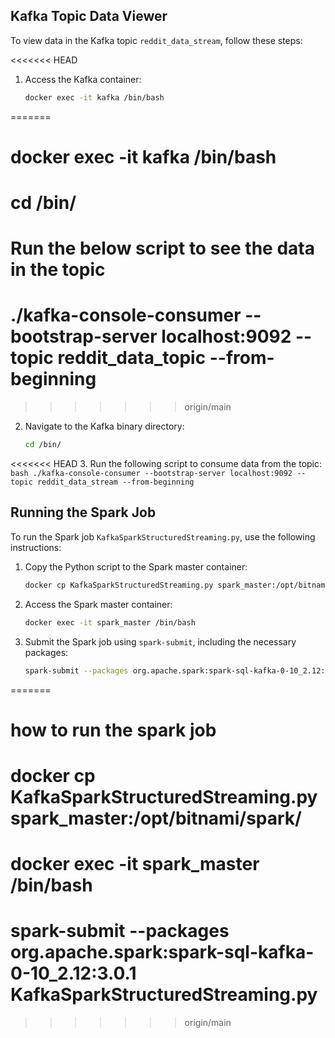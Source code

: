 ## Kafka Topic Data Viewer

To view data in the Kafka topic `reddit_data_stream`, follow these steps:

<<<<<<< HEAD
1. Access the Kafka container:
    ```bash
    docker exec -it kafka /bin/bash
    ```
=======
# docker exec -it kafka /bin/bash
# cd  /bin/
# Run the below script to see the data in the topic
# ./kafka-console-consumer --bootstrap-server localhost:9092 --topic reddit_data_topic --from-beginning
>>>>>>> origin/main

2. Navigate to the Kafka binary directory:
    ```bash
    cd /bin/
    ```

<<<<<<< HEAD
3. Run the following script to consume data from the topic:
    ```bash
    ./kafka-console-consumer --bootstrap-server localhost:9092 --topic reddit_data_stream --from-beginning
    ```

## Running the Spark Job

To run the Spark job `KafkaSparkStructuredStreaming.py`, use the following instructions:

1. Copy the Python script to the Spark master container:
    ```bash
    docker cp KafkaSparkStructuredStreaming.py spark_master:/opt/bitnami/spark/
    ```

2. Access the Spark master container:
    ```bash
    docker exec -it spark_master /bin/bash
    ```

3. Submit the Spark job using `spark-submit`, including the necessary packages:
    ```bash
    spark-submit --packages org.apache.spark:spark-sql-kafka-0-10_2.12:3.0.1 KafkaSparkStructuredStreaming.py
    ```
=======
# how to run the spark job
# docker cp KafkaSparkStructuredStreaming.py spark_master:/opt/bitnami/spark/
# docker exec -it spark_master /bin/bash
# spark-submit --packages org.apache.spark:spark-sql-kafka-0-10_2.12:3.0.1 KafkaSparkStructuredStreaming.py
>>>>>>> origin/main
